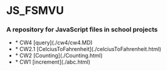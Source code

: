 # JS_FSMVU
<h3>A repository for JavaScript files in school projects</h3>

<ul>
  <li>
  * CW4 [query](./cw4/cw4.MD)
  </li>
  <li>
  * CW2.1 [CelciusToFahrenheit](./celciusToFahrenheit.html)
  </li>
  <li>
  * CW2 [Counting](./Counting.html)
  </li>
  <li>
  * CW1 [increment](./abc.html)
  </li>
</ul>
